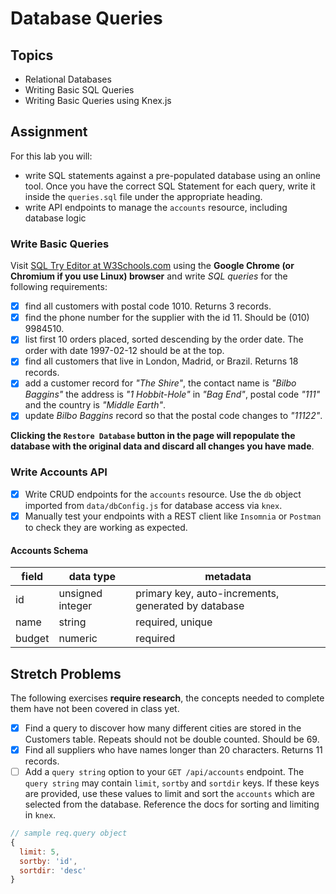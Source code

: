 # Database Queries

## Topics

-   Relational Databases
-   Writing Basic SQL Queries
-   Writing Basic Queries using Knex.js

## Assignment

For this lab you will:

-   write SQL statements against a pre-populated database using an online tool. Once you have the correct SQL Statement for each query, write it inside the `queries.sql` file under the appropriate heading.
-   write API endpoints to manage the `accounts` resource, including database logic

### Write Basic Queries

Visit [SQL Try Editor at W3Schools.com](https://www.w3schools.com/Sql/tryit.asp?filename=trysql_select_top) using the **Google Chrome (or Chromium if you use Linux) browser** and write _SQL queries_ for the following requirements:

-   [x] find all customers with postal code 1010. Returns 3 records.
-   [x] find the phone number for the supplier with the id 11. Should be (010) 9984510.
-   [x] list first 10 orders placed, sorted descending by the order date. The order with date 1997-02-12 should be at the top.
-   [x] find all customers that live in London, Madrid, or Brazil. Returns 18 records.
-   [x] add a customer record for _"The Shire"_, the contact name is _"Bilbo Baggins"_ the address is _"1 Hobbit-Hole"_ in _"Bag End"_, postal code _"111"_ and the country is _"Middle Earth"_.
-   [x] update _Bilbo Baggins_ record so that the postal code changes to _"11122"_.

**Clicking the `Restore Database` button in the page will repopulate the database with the original data and discard all changes you have made**.

### Write Accounts API

-   [x] Write CRUD endpoints for the `accounts` resource. Use the `db` object imported from `data/dbConfig.js` for database access via `knex`.
-   [x] Manually test your endpoints with a REST client like `Insomnia` or `Postman` to check they are working as expected.

#### Accounts Schema

| field  | data type        | metadata                                            |
| ------ | ---------------- | --------------------------------------------------- |
| id     | unsigned integer | primary key, auto-increments, generated by database |
| name   | string           | required, unique                                    |
| budget | numeric          | required                                            |

## Stretch Problems

The following exercises **require research**, the concepts needed to complete them have not been covered in class yet.

-   [x] Find a query to discover how many different cities are stored in the Customers table. Repeats should not be double counted. Should be 69.
-   [x] Find all suppliers who have names longer than 20 characters. Returns 11 records.
-   [ ] Add a `query string` option to your `GET /api/accounts` endpoint. The `query string` may contain `limit`, `sortby` and `sortdir` keys. If these keys are provided, use these values to limit and sort the `accounts` which are selected from the database. Reference the docs for sorting and limiting in `knex`.

```js
// sample req.query object
{
  limit: 5,
  sortby: 'id',
  sortdir: 'desc'
}
```
